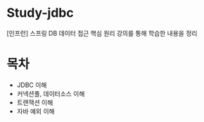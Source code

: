 # Study-jdbc

[인프런] 스프링 DB 데이터 접근 핵심 원리 강의를 통해 학습한 내용을 정리



# 목차
- JDBC 이해
- 커넥션풀, 데이터소스 이해
- 트랜잭션 이해
- 자바 예외 이해
